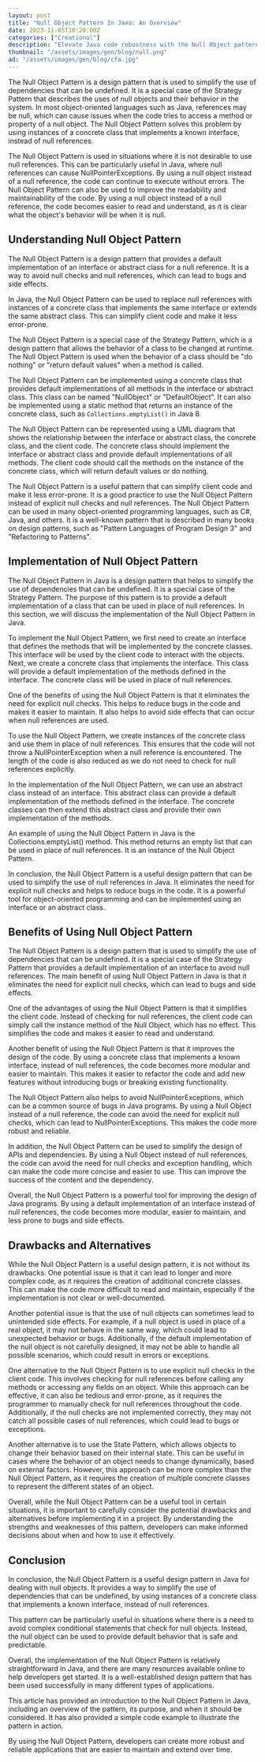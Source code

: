 ```yaml
---
layout: post
title: "Null Object Pattern In Java: An Overview"
date: 2023-11-05T10:20:00Z
categories: ["Creational"]
description: "Elevate Java code robustness with the Null Object pattern: replace null references with neutral objects, reducing errors and enhancing maintainability."
thumbnail: "/assets/images/gen/blog/null.png"
ad: "/assets/images/gen/blog/cfa.jpg"
---
```

The Null Object Pattern is a design pattern that is used to simplify the use of dependencies that can be undefined. It is a special case of the Strategy Pattern that describes the uses of null objects and their behavior in the system. In most object-oriented languages such as Java, references may be null, which can cause issues when the code tries to access a method or property of a null object. The Null Object Pattern solves this problem by using instances of a concrete class that implements a known interface, instead of null references.

The Null Object Pattern is used in situations where it is not desirable to use null references. This can be particularly useful in Java, where null references can cause NullPointerExceptions. By using a null object instead of a null reference, the code can continue to execute without errors. The Null Object Pattern can also be used to improve the readability and maintainability of the code. By using a null object instead of a null reference, the code becomes easier to read and understand, as it is clear what the object's behavior will be when it is null.

Understanding Null Object Pattern
---------------------------------

The Null Object Pattern is a design pattern that provides a default implementation of an interface or abstract class for a null reference. It is a way to avoid null checks and null references, which can lead to bugs and side effects.

In Java, the Null Object Pattern can be used to replace null references with instances of a concrete class that implements the same interface or extends the same abstract class. This can simplify client code and make it less error-prone.

The Null Object Pattern is a special case of the Strategy Pattern, which is a design pattern that allows the behavior of a class to be changed at runtime. The Null Object Pattern is used when the behavior of a class should be "do nothing" or "return default values" when a method is called.

The Null Object Pattern can be implemented using a concrete class that provides default implementations of all methods in the interface or abstract class. This class can be named "NullObject" or "DefaultObject". It can also be implemented using a static method that returns an instance of the concrete class, such as `Collections.emptyList()` in Java 8.

The Null Object Pattern can be represented using a UML diagram that shows the relationship between the interface or abstract class, the concrete class, and the client code. The concrete class should implement the interface or abstract class and provide default implementations of all methods. The client code should call the methods on the instance of the concrete class, which will return default values or do nothing.

The Null Object Pattern is a useful pattern that can simplify client code and make it less error-prone. It is a good practice to use the Null Object Pattern instead of explicit null checks and null references. The Null Object Pattern can be used in many object-oriented programming languages, such as C#, Java, and others. It is a well-known pattern that is described in many books on design patterns, such as "Pattern Languages of Program Design 3" and "Refactoring to Patterns".

Implementation of Null Object Pattern
-------------------------------------

The Null Object Pattern in Java is a design pattern that helps to simplify the use of dependencies that can be undefined. It is a special case of the Strategy Pattern. The purpose of this pattern is to provide a default implementation of a class that can be used in place of null references. In this section, we will discuss the implementation of the Null Object Pattern in Java.

To implement the Null Object Pattern, we first need to create an interface that defines the methods that will be implemented by the concrete classes. This interface will be used by the client code to interact with the objects. Next, we create a concrete class that implements the interface. This class will provide a default implementation of the methods defined in the interface. The concrete class will be used in place of null references.

One of the benefits of using the Null Object Pattern is that it eliminates the need for explicit null checks. This helps to reduce bugs in the code and makes it easier to maintain. It also helps to avoid side effects that can occur when null references are used.

To use the Null Object Pattern, we create instances of the concrete class and use them in place of null references. This ensures that the code will not throw a NullPointerException when a null reference is encountered. The length of the code is also reduced as we do not need to check for null references explicitly.

In the implementation of the Null Object Pattern, we can use an abstract class instead of an interface. This abstract class can provide a default implementation of the methods defined in the interface. The concrete classes can then extend this abstract class and provide their own implementation of the methods.

An example of using the Null Object Pattern in Java is the Collections.emptyList() method. This method returns an empty list that can be used in place of null references. It is an instance of the Null Object Pattern.

In conclusion, the Null Object Pattern is a useful design pattern that can be used to simplify the use of null references in Java. It eliminates the need for explicit null checks and helps to reduce bugs in the code. It is a powerful tool for object-oriented programming and can be implemented using an interface or an abstract class.

Benefits of Using Null Object Pattern
-------------------------------------

The Null Object Pattern is a design pattern that is used to simplify the use of dependencies that can be undefined. It is a special case of the Strategy Pattern that provides a default implementation of an interface to avoid null references. The main benefit of using Null Object Pattern in Java is that it eliminates the need for explicit null checks, which can lead to bugs and side effects.

One of the advantages of using the Null Object Pattern is that it simplifies the client code. Instead of checking for null references, the client code can simply call the instance method of the Null Object, which has no effect. This simplifies the code and makes it easier to read and understand.

Another benefit of using the Null Object Pattern is that it improves the design of the code. By using a concrete class that implements a known interface, instead of null references, the code becomes more modular and easier to maintain. This makes it easier to refactor the code and add new features without introducing bugs or breaking existing functionality.

The Null Object Pattern also helps to avoid NullPointerExceptions, which can be a common source of bugs in Java programs. By using a Null Object instead of a null reference, the code can avoid the need for explicit null checks, which can lead to NullPointerExceptions. This makes the code more robust and reliable.

In addition, the Null Object Pattern can be used to simplify the design of APIs and dependencies. By using a Null Object instead of null references, the code can avoid the need for null checks and exception handling, which can make the code more concise and easier to use. This can improve the success of the content and the dependency.

Overall, the Null Object Pattern is a powerful tool for improving the design of Java programs. By using a default implementation of an interface instead of null references, the code becomes more modular, easier to maintain, and less prone to bugs and side effects.

Drawbacks and Alternatives
--------------------------

While the Null Object Pattern is a useful design pattern, it is not without its drawbacks. One potential issue is that it can lead to longer and more complex code, as it requires the creation of additional concrete classes. This can make the code more difficult to read and maintain, especially if the implementation is not clear or well-documented.

Another potential issue is that the use of null objects can sometimes lead to unintended side effects. For example, if a null object is used in place of a real object, it may not behave in the same way, which could lead to unexpected behavior or bugs. Additionally, if the default implementation of the null object is not carefully designed, it may not be able to handle all possible scenarios, which could result in errors or exceptions.

One alternative to the Null Object Pattern is to use explicit null checks in the client code. This involves checking for null references before calling any methods or accessing any fields on an object. While this approach can be effective, it can also be tedious and error-prone, as it requires the programmer to manually check for null references throughout the code. Additionally, if the null checks are not implemented correctly, they may not catch all possible cases of null references, which could lead to bugs or exceptions.

Another alternative is to use the State Pattern, which allows objects to change their behavior based on their internal state. This can be useful in cases where the behavior of an object needs to change dynamically, based on external factors. However, this approach can be more complex than the Null Object Pattern, as it requires the creation of multiple concrete classes to represent the different states of an object.

Overall, while the Null Object Pattern can be a useful tool in certain situations, it is important to carefully consider the potential drawbacks and alternatives before implementing it in a project. By understanding the strengths and weaknesses of this pattern, developers can make informed decisions about when and how to use it effectively.

Conclusion
----------

In conclusion, the Null Object Pattern is a useful design pattern in Java for dealing with null objects. It provides a way to simplify the use of dependencies that can be undefined, by using instances of a concrete class that implements a known interface, instead of null references.

This pattern can be particularly useful in situations where there is a need to avoid complex conditional statements that check for null objects. Instead, the null object can be used to provide default behavior that is safe and predictable.

Overall, the implementation of the Null Object Pattern is relatively straightforward in Java, and there are many resources available online to help developers get started. It is a well-established design pattern that has been used successfully in many different types of applications.

This article has provided an introduction to the Null Object Pattern in Java, including an overview of the pattern, its purpose, and when it should be considered. It has also provided a simple code example to illustrate the pattern in action.

By using the Null Object Pattern, developers can create more robust and reliable applications that are easier to maintain and extend over time.